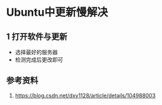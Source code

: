 # Ubuntu中更新慢解决    

## 1 打开软件与更新     
- 选择最好的服务器    
- 检测完成后更改即可      



## 参考资料    
1. https://blog.csdn.net/dxy1128/article/details/104988003     
